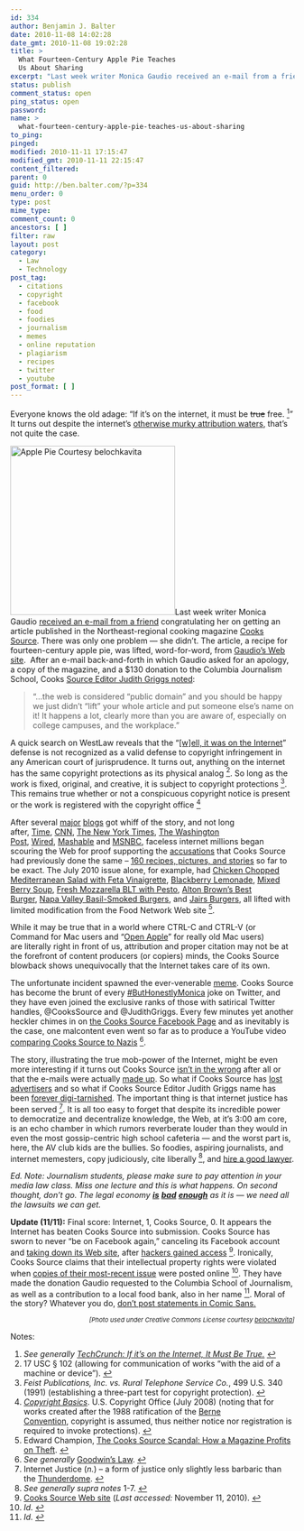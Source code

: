 ```yaml
---
id: 334
author: Benjamin J. Balter
date: 2010-11-08 14:02:28
date_gmt: 2010-11-08 19:02:28
title: >
  What Fourteen-Century Apple Pie Teaches
  Us About Sharing
excerpt: "Last week writer Monica Gaudio received an e-mail from a friend congratulating her on getting an article published in the Northeast-regional cooking magazine Cooks Source. There was only one problem -- she didn't. The article, a recipe for fourteen-century apple pie, was lifted, word-for-word, from Gaudio's Web site. "
status: publish
comment_status: open
ping_status: open
password:
name: >
  what-fourteen-century-apple-pie-teaches-us-about-sharing
to_ping:
pinged:
modified: 2010-11-11 17:15:47
modified_gmt: 2010-11-11 22:15:47
content_filtered:
parent: 0
guid: http://ben.balter.com/?p=334
menu_order: 0
type: post
mime_type:
comment_count: 0
ancestors: [ ]
filter: raw
layout: post
category:
  - Law
  - Technology
post_tag:
  - citations
  - copyright
  - facebook
  - food
  - foodies
  - journalism
  - memes
  - online reputation
  - plagiarism
  - recipes
  - twitter
  - youtube
post_format: [ ]
---
```

Everyone knows the old adage: “If it’s on the internet, it must be <del>true</del> free. <a class="simple-footnote" title="See generally TechCrunch: If it&#8217;s on the Internet, It Must Be True." id="return-note-2020-1" href="#note-2020-1"><sup>1</sup></a>” It turns out despite the internet’s [otherwise murky attribution waters][1], that’s not quite the case.

<img class="alignright" title="Apple Pie Courtesy belochkavita" src="http://cdn.benbalter.com/wp-content/uploads/2010/11/244921874_44ec1cbfa9-292x300.jpg" alt="Apple Pie Courtesy belochkavita" width="292" height="300" />Last week writer Monica Gaudio [received an e-mail from a friend][2] congratulating her on getting an article published in the Northeast-regional cooking magazine [Cooks Source][3]. There was only one problem — she didn’t. The article, a recipe for fourteen-century apple pie, was lifted, word-for-word, from [Gaudio’s Web site][4].  After an e-mail back-and-forth in which Gaudio asked for an apology, a copy of the magazine, and a $130 donation to the Columbia Journalism School, Cooks [Source Editor Judith Griggs noted][2]:

> “…the web is considered “public domain” and you should be happy we just didn’t “lift” your whole article and put someone else’s name on it! It happens a lot, clearly more than you are aware of, especially on college campuses, and the workplace.”

<!--more-->

A quick search on WestLaw reveals that the “[[w]ell, it was on the Internet][5]” defense is not recognized as a valid defense to copyright infringement in any American court of jurisprudence. It turns out, anything on the internet has the same copyright protections as its physical analog <a class="simple-footnote" title="17 USC § 102 (allowing for communication of works &#8220;with the aid of a machine or device&#8221;)." id="return-note-2020-2" href="#note-2020-2"><sup>2</sup></a>. So long as the work is fixed, original, and creative, it is subject to copyright protections <a class="simple-footnote" title="Feist Publications, Inc. vs. Rural Telephone Service Co., 499 U.S. 340 (1991) (establishing a three-part test for copyright protection)." id="return-note-2020-3" href="#note-2020-3"><sup>3</sup></a>. This remains true whether or not a conspicuous copyright notice is present or the work is registered with the copyright office <a class="simple-footnote" title="Copyright Basics. U.S. Copyright Office (July 2008) (noting that for works created after the 1988 ratification of the Berne Convention, copyright is assumed, thus neither notice nor registration is required to invoke protections)." id="return-note-2020-4" href="#note-2020-4"><sup>4</sup></a>

After several [major][6] [blogs][7] got whiff of the story, and not long after, <a href="http://newsfeed.time.com/2010/11/05/exclusive-cooks-source-writer-marvels-at-the-nerd-rage-keeps-waiting-for-that-apology/" target="_blank">Time</a>, [CNN][8], [The New York Times][9], [The Washington Post][10], [Wired][11], [Mashable][12] and [MSNBC][13], faceless internet millions began scouring the Web for proof supporting the [accusations][14] that Cooks Source had previously done the same – [160 recipes, pictures, and stories][15] so far to be exact. The July 2010 issue alone, for example, had [Chicken Chopped Mediterranean Salad with Feta Vinaigrette][16], [Blackberry Lemonade][17], [Mixed Berry Soup][18], [Fresh Mozzarella BLT with Pesto][19], [Alton Brown’s Best Burger][20], [Napa Valley Basil-Smoked Burgers][21], and [Jairs Burgers][22], all lifted with limited modification from the Food Network Web site <a class="simple-footnote" title="Edward Champion, The Cooks Source Scandal: How a Magazine Profits on Theft." id="return-note-2020-5" href="#note-2020-5"><sup>5</sup></a>.

While it may be true that in a world where CTRL-C and CTRL-V (or Command for Mac users and “[Open Apple][23]” for really old Mac users) are literally right in front of us, attribution and proper citation may not be at the forefront of content producers (or copiers) minds, the Cooks Source blowback shows unequivocally that the Internet takes care of its own.

The unfortunate incident spawned the ever-venerable [meme][24]. Cooks Source has become the brunt of every [#ButHonestlyMonica][25] joke on Twitter, and they have even joined the exclusive ranks of those with satirical Twitter handles, @CooksSource and @JudithGriggs. Every few minutes yet another heckler chimes in on [the Cooks Source Facebook Page][26] and as inevitably is the case, one malcontent even went so far as to produce a YouTube video [comparing Cooks Source to Nazis][27] <a class="simple-footnote" title="See generally Goodwin&#8217;s Law." id="return-note-2020-6" href="#note-2020-6"><sup>6</sup></a>.

The story, illustrating the true mob-power of the Internet, might be even more interesting if it turns out Cooks Source [isn’t in the wrong][28] after all or that the e-mails were actually [made up][29]. So what if Cooks Source has [lost advertisers][30] and so what if Cooks Source Editor Judith Griggs name has been [forever digi-tarnished][31]. The important thing is that internet justice has been served <a class="simple-footnote" title="Internet Justice (n.) &#8211; a form of justice only slightly less barbaric than the Thunderdome." id="return-note-2020-7" href="#note-2020-7"><sup>7</sup></a>. It is all too easy to forget that despite its incredible power to democratize and decentralize knowledge, the Web, at it’s 3:00 am core, is an echo chamber in which rumors reverberate louder than they would in even the most gossip-centric high school cafeteria — and the worst part is, here, the AV club kids are the bullies. So foodies, aspiring journalists, and internet memesters, copy judiciously, cite liberally <a class="simple-footnote" title="See generally supra notes 1-7." id="return-note-2020-8" href="#note-2020-8"><sup>8</sup></a>, and [hire a good lawyer][32].

*Ed. Note: Journalism students, please make sure to pay attention in your media law class. Miss one lecture and this is what happens. On second thought, don’t go. The legal economy **[is][33]** **[bad][34]** **[enough][35]** as it is — we need all the lawsuits we can get.*

**Update (11/11):** Final score: Internet, 1, Cooks Source, 0. It appears the Internet has beaten Cooks Source into submission. Cooks Source has sworn to never “be on Facebook again,” canceling its Facebook account and [taking down its Web site][36], after [hackers gained access][37] <a class="simple-footnote" title="Cooks Source Web site (Last accessed: November 11, 2010)." id="return-note-2020-9" href="#note-2020-9"><sup>9</sup></a>. Ironically, Cooks Source claims that their intellectual property rights were violated when [copies of their most-recent issue][38] were posted online <a class="simple-footnote" title="Id." id="return-note-2020-10" href="#note-2020-10"><sup>10</sup></a>. They have made the donation Gaudio requested to the Columbia School of Journalism, as well as a contribution to a local food bank, also in her name <a class="simple-footnote" title="Id." id="return-note-2020-11" href="#note-2020-11"><sup>11</sup></a>. Moral of the story? Whatever you do, [don’t post statements in Comic Sans.][39]

<p style="font-size: 11px; text-align: right;">
  <em>[Photo used under Creative Commons License courtesy </em><em><a href="http://www.flickr.com/photos/belochkavita/244921874/">belochkavita</a></em><em>]</em>
</p>

<div class="simple-footnotes">
  <p class="notes">
    Notes:
  </p>
  
  <ol>
    <li id="note-2020-1">
      <em>See generally <a href="http://techcrunch.com/2010/08/14/internet-must-be-true/">TechCrunch: If it’s on the Internet, It Must Be True.</a></em> <a href="#return-note-2020-1">↩</a>
    </li>
    <li id="note-2020-2">
      17 USC § 102 (allowing for communication of works “with the aid of a machine or device”). <a href="#return-note-2020-2">↩</a>
    </li>
    <li id="note-2020-3">
      <em>Feist Publications, Inc. vs. Rural Telephone Service Co.</em>, 499 U.S. 340 (1991) (establishing a three-part test for copyright protection). <a href="#return-note-2020-3">↩</a>
    </li>
    <li id="note-2020-4">
      <a href="http://www.copyright.gov/circs/circ1.pdf"><em>Copyright Basics</em></a>. U.S. Copyright Office (July 2008) (noting that for works created after the 1988 ratification of the <a href="http://en.wikipedia.org/wiki/Berne_Convention_for_the_Protection_of_Literary_and_Artistic_Works">Berne Convention</a>, copyright is assumed, thus neither notice nor registration is required to invoke protections). <a href="#return-note-2020-4">↩</a>
    </li>
    <li id="note-2020-5">
      Edward Champion, <a href="http://www.edrants.com/the-cooks-source-scandal-how-a-magazine-profits-on-theft/">The Cooks Source Scandal: How a Magazine Profits on Theft</a>. <a href="#return-note-2020-5">↩</a>
    </li>
    <li id="note-2020-6">
      <em>See generally </em><a href="http://en.wikipedia.org/wiki/Godwin's_law">Goodwin’s Law</a>. <a href="#return-note-2020-6">↩</a>
    </li>
    <li id="note-2020-7">
      Internet Justice (<em>n.</em>) – a form of justice only slightly less barbaric than the <a href="http://www.youtube.com/watch?v=3hQC3nkftrk">Thunderdome</a>. <a href="#return-note-2020-7">↩</a>
    </li>
    <li id="note-2020-8">
      <em>See generally supra notes</em> 1-7. <a href="#return-note-2020-8">↩</a>
    </li>
    <li id="note-2020-9">
      <a href="http://www.cookssource.com/">Cooks Source Web site</a> (<em>Last accessed: </em>November 11, 2010). <a href="#return-note-2020-9">↩</a>
    </li>
    <li id="note-2020-10">
      <em>Id.</em> <a href="#return-note-2020-10">↩</a>
    </li>
    <li id="note-2020-11">
      <em>Id.</em> <a href="#return-note-2020-11">↩</a>
    </li>
  </ol>
</div>

 [1]: http://www.huffingtonpost.com/jay-rosen/the-uncharted-from-off-th_b_96575.html
 [2]: http://illadore.livejournal.com/30674.html
 [3]: http://cookssource.com
 [4]: http://godecookery.com/twotarts/twotarts.html
 [5]: http://www.edrants.com/the-cooks-source-scandal-how-a-magazine-profits-on-theft/
 [6]: http://gawker.com/5681770/magazine-editor-steals-article-tells-writer-you-should-compensate-me?skyline=true&s=i
 [7]: http://gizmodo.com/5681714/attention-the-web-is-not-public-domain
 [8]: http://articles.cnn.com/2010-11-05/tech/cooks.source.plagiarism_1_internet-twitter-web?_s=PM:TECH
 [9]: http://mediadecoder.blogs.nytimes.com/2010/11/04/a-social-media-firestorm-about-apple-pies/
 [10]: http://voices.washingtonpost.com/blog-post/2010/11/cooks_source_magazine_an_onlin.html
 [11]: http://www.wired.com/threatlevel/2010/11/web-decries-infringement/
 [12]: http://mashable.com/2010/11/06/cooks-source/
 [13]: http://technolog.msnbc.msn.com/_news/2010/11/05/5416008-exclusive-cooks-source-kicks-hornets-nest-wronged-writer-responds
 [14]: http://www.facebook.com/topic.php?uid=196994196748&topic=23238
 [15]: https://spreadsheets.google.com/ccc?key=0AmTaIPHPnkSedGFhbHo1d1FIR2oxNWJLaDZLeXhEVEE&hl=en#gid=0
 [16]: http://www.foodnetwork.com/recipes/chicken-chopped-mediterranean-salad-with-feta-vinaigrette-recipe/index.html
 [17]: http://www.foodnetwork.com/recipes/blackberry-lemonade-recipe/index.html
 [18]: http://www.foodnetwork.com/recipes/giada-de-laurentiis/mixed-berry-soup-with-gelato-recipe/index.html
 [19]: http://www.foodnetwork.com/recipes/tyler-florence/fresh-mozzarella-blt-with-pesto-recipe/index.html
 [20]: http://www.foodnetwork.com/recipes/alton-brown/best-burger-ever-recipe/index.html
 [21]: http://www.foodnetwork.com/recipes/napa-valley-basil-smoked-burgers-recipe/index.html
 [22]: http://www.foodnetwork.com/recipes/food-network-challenge/feta-sun-dried-tomato-stuffed-prosciutto-burgers-recipe/index.html
 [23]: http://en.wikipedia.org/wiki/Command_key
 [24]: http://en.wikipedia.org/wiki/Meme
 [25]: http://twitter.com/search?q=%23ButHonestlyMonica
 [26]: http://www.facebook.com/pages/Cooks-Source-Magazine/196994196748
 [27]: http://www.youtube.com/watch?v=YC-tVHLM99w
 [28]: http://www.copyright.gov/fls/fl122.html
 [29]: http://www.psychologytoday.com/blog/you-20/201011/are-cooks-source-magazine-and-judith-griggs-innocent
 [30]: http://www.masslive.com/news/index.ssf/2010/11/sunderland-based_magazine_cook.html
 [31]: http://www.google.com/search?q=Judith+Griggs+Cooks+Source
 [32]: http://ben.balter.com/contact/
 [33]: http://online.wsj.com/article/SB10001424052748704866204575224350917718446.html
 [34]: http://www.washingtonpost.com/wp-dyn/content/article/2010/10/30/AR2010103004638.html?nav=hcmoduletmv
 [35]: http://www.nytimes.com/2009/08/26/business/26lawyers.html?_r=1
 [36]: http://www.cookssource.com/
 [37]: http://www.facebook.com/photo.php?fbid=159332990768717&set=a.159072834128066.23501.159072764128073
 [38]: http://www.facebook.com/album.php?aid=23582&id=159072764128073
 [39]: http://www.facebook.com/photo.php?fbid=159300057438677&set=a.159072834128066.23501.159072764128073&pid=241073&id=159072764128073